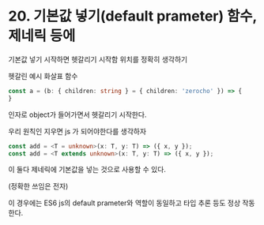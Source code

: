 # 20. 기본값 넣기(default prameter) 함수, 제네릭 등에

기본값 넣기 시작하면 헷갈리기 시작함 위치를 정확히 생각하기



헷갈린 예시 화살표 함수

```typescript
const a = (b: { children: string } = { children: 'zerocho' }) => {
}
```

인자로 object가 들어가면서 헷갈리기 시작한다.

우리 원칙인 지우면 js 가 되어야한다를 생각하자



```typescript
const add = <T = unknown>(x: T, y: T) => ({ x, y });
const add = <T extends unknown>(x: T, y: T) => ({ x, y });
```

이 둘다 제네릭에 기본값을 넣는 것으로 사용할 수 있다.

(정확한 쓰임은 전자)



이 경우에는 ES6 js의 default prameter와 역할이 동일하고 타입 추론 등도 정상 작동한다.



